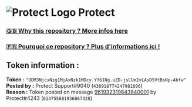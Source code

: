 # ![Protect Logo](https://i.imgur.com/5ovpCPg.png) Protect

### [🇬🇧 Why this repository ? More infos here](https://github.com/protect-github-bot/token-reset/blob/main/README.md)

### [🇫🇷 Pourquoi ce repository ? Plus d'informations ici !](https://github.com/protect-github-bot/token-reset/blob/main/FR_README.md)

## Token information :
**Token :** `"ODM3NjcxNzg1MjAxNzk1MDcy.Yf61Ng.uZD-jsCUm2vLAsD5VtBsNp-Abfw"`\
**Posted by :** Protect Support#9040 (`436918774247981096`)\
**Reason :** Token posted on message [961932319843840001](https://discord.com/channels/835179952500113459/881108454226399292/961932319843840001) by Protect#4243 (`614755681936867328`)